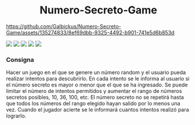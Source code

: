 
<h1 align="center">  Numero-Secreto-Game </h1> 

https://github.com/Galbickus/Numero-Secreto-Game/assets/135274833/8ef69dbb-9325-4492-b901-741e5d6b853d

<img src="https://img.shields.io/badge/JavaScript-red">    <img src="https://img.shields.io/badge/CSS-orange">  <img src="https://img.shields.io/badge/HTML-blue">    <img src="https://img.shields.io/badge/VSC-green">     <img src="https://img.shields.io/badge/Vero genia-skyblue">

<h3>  Consigna </h3> 

Hacer un juego en el que se genere un número random y el usuario pueda realizar intentos para descubrirlo.
En cada intento se le informa al usuario si el número secreto es mayor o menor que el que se ha ingresado.
Se puede limitar el número de intentos permitidos y aumentar el rango de números secretos posibles, 10, 36, 100, etc.
El número secreto no se repetirá hasta que todos los números del rango elegido hayan salido por lo menos una vez.
Cuando el jugador acierte se le informará cuantos intentos realizó para lograrlo. 





